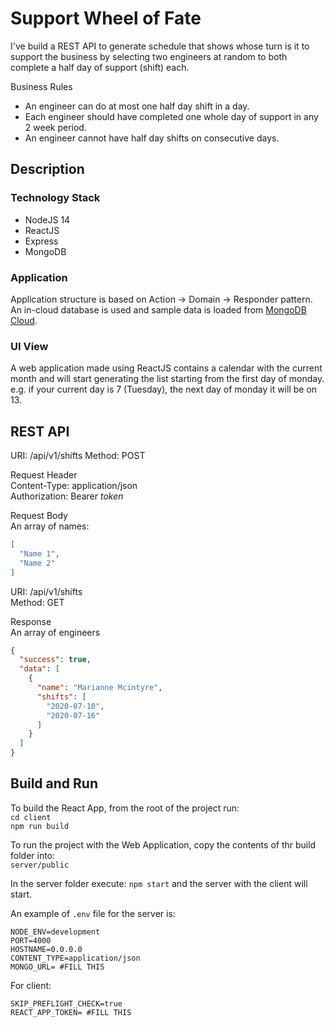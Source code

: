 # Support Wheel of Fate

I've build a REST API to generate schedule that shows whose turn is it to support the business by selecting two engineers at random to both complete a half day of support (shift) each.

Business Rules
- An engineer can do at most one half day shift in a day.
 - Each engineer should have completed one whole day of support in any 2 week period.
 - An engineer cannot have half day shifts on consecutive days.

 ## Description

 ### Technology Stack
 - NodeJS 14
 - ReactJS
 - Express
 - MongoDB

 ### Application
 Application structure is based on Action -> Domain -> Responder pattern. An in-cloud database is used and sample data is loaded from [MongoDB Cloud](https://cloud.mongodb.com).

 ### UI View
A web application made using ReactJS contains a calendar with the current month and will start generating the list starting from the first day of monday. e.g. if your current day is 7 (Tuesday), the next day of monday it will be on 13.

## REST API
URI: /api/v1/shifts
Method: POST

Request Header  
Content-Type: application/json  
Authorization: Bearer _token_  

Request Body  
An array of names:   
```json
[
  "Name 1",
  "Name 2"
]
```

URI: /api/v1/shifts  
Method: GET

Response  
An array of engineers  
```json
{
  "success": true,
  "data": [
    {
      "name": "Marianne Mcintyre",
      "shifts": [
        "2020-07-10",
        "2020-07-16"
      ]
    }
  ]
}
```

## Build and Run
To build the React App, from the root of the project run:  
`cd client`  
`npm run build`

To run the project with the Web Application, copy the contents of thr build folder into:  
`server/public`

In the server folder execute: `npm start` and the server with the client will start. 

An example of `.env` file for the server is:
```environment
NODE_ENV=development
PORT=4000
HOSTNAME=0.0.0.0
CONTENT_TYPE=application/json
MONGO_URL= #FILL THIS
```

For client:
```
SKIP_PREFLIGHT_CHECK=true
REACT_APP_TOKEN= #FILL THIS
```